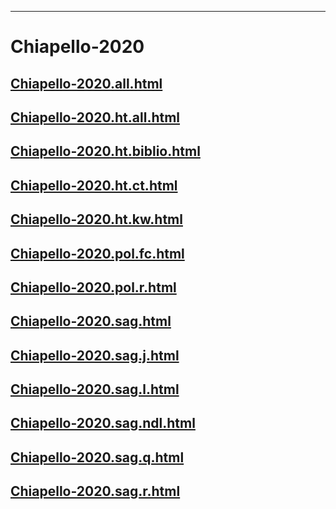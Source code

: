 
----

# Chiapello-2020


## [Chiapello-2020.all.html](Chiapello-2020.all.html)
## [Chiapello-2020.ht.all.html](Chiapello-2020.ht.all.html)
## [Chiapello-2020.ht.biblio.html](Chiapello-2020.ht.biblio.html)
## [Chiapello-2020.ht.ct.html](Chiapello-2020.ht.ct.html)
## [Chiapello-2020.ht.kw.html](Chiapello-2020.ht.kw.html)
## [Chiapello-2020.pol.fc.html](Chiapello-2020.pol.fc.html)
## [Chiapello-2020.pol.r.html](Chiapello-2020.pol.r.html)
## [Chiapello-2020.sag.html](Chiapello-2020.sag.html)
## [Chiapello-2020.sag.j.html](Chiapello-2020.sag.j.html)
## [Chiapello-2020.sag.l.html](Chiapello-2020.sag.l.html)
## [Chiapello-2020.sag.ndl.html](Chiapello-2020.sag.ndl.html)
## [Chiapello-2020.sag.q.html](Chiapello-2020.sag.q.html)
## [Chiapello-2020.sag.r.html](Chiapello-2020.sag.r.html)
